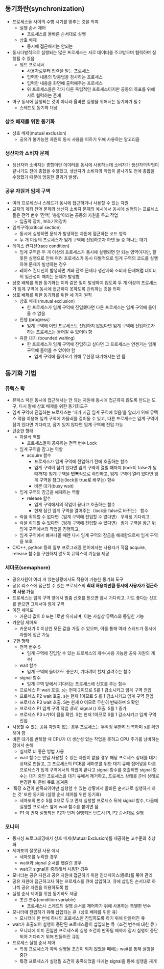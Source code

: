 ## 동기화란(synchronization)

- 프로세스들 사이의 수행 시기를 맞추는 것을 의미
    - 실행 순서 제어
        - 프로세스를 올바른 순서대로 실행
    - 상호 배제
        - 동시에 접근해서는 안되는
- 동시다발적으로 실행되는 많은 프로세스는 서로 데이터를 주고받으며 협력하며 실행될 수 있음
    - 워드 프로세서
        - 사용자로부터 입력을 받는 프로세스
        - 입력한 내용의 맞춤법을 검사하는 프로세스
        - 입력한 내용을 화면에 출력해주는 프로세스
        - 위 프로세스들은 각기 다른 독립적인 프로세스이지만 공동의 목표를 위해 서로 협력하는 존재
- 마구 동시에 실행되는 것이 아니라 올바른 실행을 위해서는 동기화가 필수
    - 스레드도 동기화 대상

### 상호 배제를 위한 동기화

- 상호 배제(mutual exclusion)
    - 공유가 불가능한 자원의 동시 사용을 피하기 위해 사용하는 알고리즘

### 생산자와 소비자 문제

- 생산자와 소비자는 총합이란 데이터를 동시에 사용하는데 소비자가 생산자의작업이 끝나기도 전에 총합을 수정했고, 생산자가 소비자의 작업이 끝나기도 전에 총합을 수정했기 때문에 엉뚱한 결과가 발생\

### 공유 자원과 임계 구역

- 여러 프로세스나 스레드가 동시에 접근하거나 사용할 수 있는 자원
- 교재의 계좌 잔액 문제와 생산자 소비자 문제의 예시에서 동시에 실행되는 프로세스들은 전역 변수 ‘잔액’, ‘총합’이라는 공동의 자원을 두고 작업
    - 입출력 장치, 보조기억장치
- 임계구역(critical section)
    - 동시에 실행하면 문제가 발생하는 자원에 접근하는 코드 영역
    - 두 개 이상의 프로세스가 임계 구역에 진입하고자 하면 둘 중 하나는 대기
- 레이스 컨디션(race condition)
    - 임계 구역은 두 개 이상의 프로세스가 동시에 실행되면 안 되는 영역이지만, 잘못된 실행으로 인해 여러 프로세스가 동시 다발적으로 임계 구역의 코드를 실행하여 문제가 발생하는 경우
    - 레이스 컨디션이 발생하면 계좌 잔액 문제나 생산자와 소비자 문제처럼 데이터의 일관성이 깨지는
    문제가 발생합
- 상호 배제를 위한 동기화는 이와 같은 일이 발생하지 않도록 두 개 이상의 프로세스가 임계 구역에 동시에 접근하지 못하도록 관리하는 것을 의미
- 상호 배제를 위한 동기화를 위한 세 가지 원칙
    - 상호 배제 (mutual exclusion)
        - 한 프로세스가 임계 구역에 진입했다면 다른 프로세스는 임계 구역에 들어올 수 없음
    - 진행 (progress)
        - 임계 구역에 어떤 프로세스도 진입하지 않았다면 임계 구역에 진입하고자 하는 프로세스는 들어갈 수 있어야 함
    - 유한 대기 (bounded waiting)
        - 한 프로세스가 임계 구역에 진입하고 싶다면 그 프로세스는 언젠가는 임계 구역에 들어올 수 있어야 함
            - 임계 구역에 들어오기 위해 무한정 대기해서는 안 됨

## 동기화 기법

### 뮤텍스 락

- 뮤텍스 락은 동시에 접근해서는 안 되는 자원에 동시에 접근하지 않도록 만드는 도구, 다시 말해 상호 배제를 위한 동기화도구
- 임계 구역에 진입하는 프로세스는 ‘내가 지금 임계 구역에 있음’을 알리기 위해 뮤텍스 락을 이용해 임계 구역에 자물쇠를 걸어둘 수 있고, 다른 프로세스는 임계 구역이 잠겨 있다면 기다리고, 잠겨 있지 않다면 임계 구역에 진입 가능
- 단순한 형태
    - 자물쇠 역할
        - 프로세스들이 공유하는 전역 변수 Lock
    - 임계 구역을 잠그는 역할
        - acquire 함수
            - 프로세스가 임계 구역에 진입하기 전에 호출하는 함수
            - 임계 구역이 잠겨 있다면 임계 구역이 열릴 때까지 (lock이 false가 될 때까지) 임계 구역을 **반복**적으로 확인하고, 임계 구역이 열려 있다면 임계 구역을 잠그는(lock을 true로 바꾸는) 함수
            - 바쁜 대기(busy wait)
    - 임계 구역의 잠금을 해제하는 역할
        - release 함수
            - 임계 구역에서의 작업이 끝나고 호출하는 함수
            - 현재 잠긴 임계 구역을 열어주는（lock을 false로 바꾸는） 함수
    - 락을 획득할 수 없다면（임계 구역에 진입할 수 없다면） 무작정 기다리고,
    - 락을 획득할 수 있다면（임계 구역에 진입할 수 있다면） 임계 구역을 잠근 뒤 임계 구역에서의 작업을 진행하고,
    - 임계 구역에서 빠져나올 때엔 다시 임계 구역의 잠금을 해제함으로써 임계 구역을 보호
- C/C++, python 등의 일부 프로그래밍 언어에서는 사용자가 직접 acquire, release 함수를 구현하지 않도록 뮤텍스락 기능을 제공

### 세마포(semaphore)

- 공유자원이 여러 개 있는상황에서도 적용이 가능한 동기화 도구
- 공유 리소스에 접근할 수 있는 프로세스의 **최대 허용치만큼 동시에 사용자가 접근하여 사용 가능**
- 프로세스는 임계 구역 앞에서 멈춤 신호를 받으면 잠시 기다리고, 가도 좋다는 신호를 받으면 그제서야 임계 구역
- 이진 세마포
    - 카운터 값이 0 또는 1로만 유지되며, 이는 사실상 뮤텍스와 동일한 기능
- 카운팅 세마포
    - 카운터가 0 이상인 모든 값을 가질 수 있으며, 이를 통해 여러 스레드가 동시에 자원에 접근 가능
- 구현 형태
    - 전역 변수 S
        - 임계 구역에 진입할 수 있는 프로세스의 개수(사용 가능한 공유 자원의 개수)
    - wait 함수
        - 임계 구역에 들어가도 좋은지, 기다려야 할지 알려주는 함수
    - signal 함수
        - 임계 구역 앞에서 기다리는 프로세스에 신호를 주는 함수
    - 프로세스 Pl wait 호출. s는 현재 2이므로 S를 1 감소시키고 임계 구역 진입
    - 프로세스 P2 wait 호출. s는 현재 1이므로 S 를 1 감소시키고 임계 구역 진입
    - 프로세스 P3 wait 호출. S는 현재 0 이므로 무한히 반복하며 S 확인
    - 프로세스 P1 임계 구역 작업 *종료*, signal () 호출. S를 1 증가
    - 프로세스 P3 s가1이 됨을 확인. S는 현재 1이므로 S를 1 감소시키고 임계 구역 진입
- 사용할 수 있는 공유 자원이 없는 경우 프로세스는 무작정 무한히 반복하며 s를 확인해야 함
- 바쁜 대기를 반복할 때 CPU가 더 생산성 있는 작업을 못하고 CPU 주기를 낭비하는 점에서 손해
    - 실제로 더 좋은 방법 사용
    - wait 함수는 만일 사용할 수 있는 자원이 없을 경우 해당 프로세스 상태를 대기 상태로 만들고, 그 프로세스의 PCB를 세마포를 위한 대기 큐에 집어넣음
    다른 프로세스가 임계 구역에서의 작업이 끝나고 signal 함수를 호출하면 signal 함수는 대기 중인 프로세스를 대기 큐에서 제거하고, 프로세스 상태를 준비 상태로 변경한 뒤 준비 큐로 옮겨줌
- ‘특정 조건이 만족되어야만 실행할 수 있는 상황에서 올바른 순서대로 실행하게 하는 것’ 또한 동기화 (실행 순서 제어를 위한 동기화)
    - 세마포의 변수 S를 0으로 두고 먼저 실행할 프로세스 뒤에 signal 함수, 다음에 실행할 프로세스 앞에 wait 함수를 붙이면 됨
    - P1 이 먼저 실행되든 P2가 먼저 실행되든 반드시 Pl, P2 순서대로 실행

### 모니터

- 동시성 프로그래밍에서 상호 배제(Mutual Exclusion)를 제공하는 고수준의 추상화
- 세마포의 잘못된 사용 예시
    - 세마포를 누락한 경우
    - watit과 signal 순서를 헷갈린 경우
    - wait과 signal을 중복해서 사용한 경우
- 모니터는 공유 자원과 공유 자원에 접근하기 위한 인터페이스(통로)를 묶어 관리
- 공유 자원에 접근하고자 하는 프로세스를 큐에 삽입하고, 큐에 삽입된 순서대로 하나씩 공유 자원을 이용하도록 함
- 실행 순서 제어를 위한 동기화도 제공
    - 조건 변수(condition variable)
        - 프로세스나 스레드의 실행 순서를 제어하기 위해 사용하는 특별한 변수
- 모니터에 진입하기 위해 삽입되는 큐（상호 배제를 위한 큐）
    - 모니터에 한 번에 하나의 프로세스만 진입하도록 하기 위해 만들어진 큐
- wait가 호출되어 실행이 중단된 프로세스들이 삽입되는 큐（조건 변수에 대한 큐 )
    - 모니터에 이미 진입한 프로세스의 실행 조건이 만족될 때까지 잠시 실행이 중단되어 기다리기 위해 만들어진 큐입
- 프로세스 실행 순서 제어
    - 특정 프로세스가 아직 실행될 조건이 되지 않았을 때에는 wait를 통해 실행을 중단
    - 특정 프로세스가 실행될 조건이 충족되었을 때에는 signal을 통해 실행을 재개